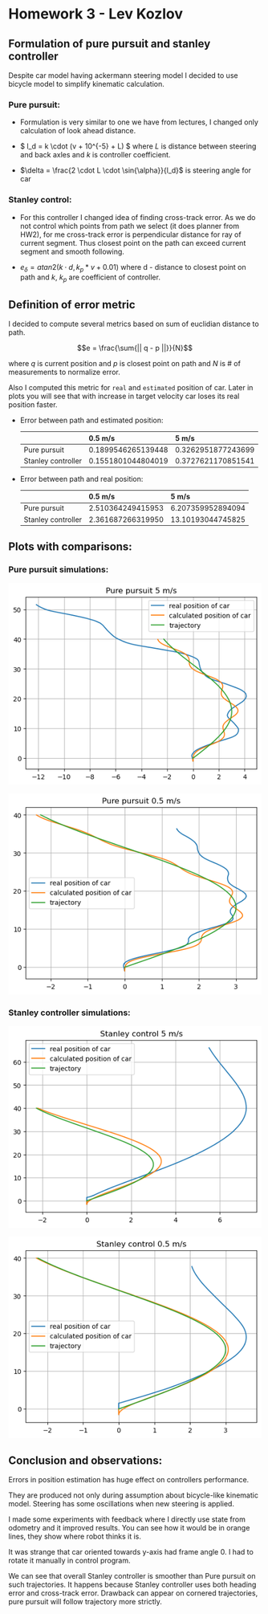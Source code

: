 # Homework 3 - Lev Kozlov

## Formulation of pure pursuit and stanley controller

Despite car model having ackermann steering model I decided to use bicycle model to simplify kinematic calculation.

### Pure pursuit:

- Formulation is very similar to one we have from lectures, I changed only calculation of look ahead distance.

- $ l_d = k \cdot (v + 10^{-5} + L) $ where $L$ is distance between steering and back axles and $k$ is controller coefficient.

- $\delta = \frac{2 \cdot L \cdot \sin{\alpha}}{l_d}$ is steering angle for car

### Stanley control:

- For this controller I changed idea of finding cross-track error. As we do not control which points from path we select (it does planner from HW2), for me cross-track error is perpendicular distance for ray of current segment. Thus closest point on the path can exceed current segment and smooth following.

- $e_{\delta} = atan2(k \cdot d, k_p * v + 0.01)$ where d - distance to closest point on path and $k$, $k_p$ are coefficient of controller.

## Definition of error metric

I decided to compute several metrics based on sum of euclidian distance to path.

$$e = \frac{\sum{|| q - p ||}}{N}$$

where $q$ is current position and $p$ is closest point on path and $N$ is # of measurements to normalize error.

Also I computed this metric for `real` and `estimated` position of car. Later in plots you will see that with increase in target velocity car loses its real position faster.

- Error between path and estimated position:

  |                    | 0.5 m/s            | 5 m/s              |
  | ------------------ | ------------------ | ------------------ |
  | Pure pursuit       | 0.1899546265139448 | 0.3262951877243699 |
  | Stanley controller | 0.1551801044804019 | 0.3727621170851541 |

- Error between path and real position:

  |                    | 0.5 m/s           | 5 m/s             |
  | ------------------ | ----------------- | ----------------- |
  | Pure pursuit       | 2.510364249415953 | 6.207359952894094 |
  | Stanley controller | 2.361687266319950 | 13.10193044745825 |

## Plots with comparisons:

### Pure pursuit simulations:

![Pure pursuit 5 m/s](data/hw3/pure_pursuit_5_plot.png)
<!-- ![Rviz screenshot](data/hw3/pure_pursuit_5.png) -->

![Pure pursuit 0.5 m/s](data/hw3/pure_pursuit_05_plot.png)
<!-- ![Rviz screenshot](data/hw3/pure_pursuit_05.png) -->

### Stanley controller simulations:

![Stanley control 5 m/s](data/hw3/stanley_control_5_plot.png)
<!-- ![Rviz screenshot](data/hw3/stanley_control_5.png) -->

![Stanley control 0.5 m/s](data/hw3/stanley_control_05_plot.png)
<!-- ![Rviz screenshot](data/hw3/stanley_control_05.png) -->

## Conclusion and observations:

Errors in position estimation has huge effect on controllers performance.

They are produced not only during assumption about bicycle-like kinematic model. Steering has some oscillations when new steering is applied.

I made some experiments with feedback where I directly use state from odometry and it improved results. You can see how it would be in orange lines, they show where robot thinks it is.

It was strange that car oriented towards y-axis had frame angle 0. I had to rotate it manually in control program.

We can see that overall Stanley controller is smoother than Pure pursuit on such trajectories. It happens because Stanley controller uses both heading error and cross-track error. Drawback can appear on cornered trajectories, pure pursuit will follow trajectory more strictly.
